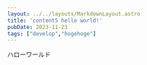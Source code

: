 ```yaml
---
layout: ../../layouts/MarkdownLayout.astro
title: 'content5 hello world!'
pubDate: 2023-11-23
tags: ["develop","hogehoge"]
---
```


ハローワールド